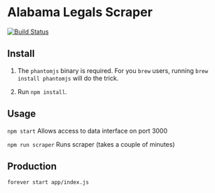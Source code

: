 # Alabama Legals Scraper

[![Build Status](https://travis-ci.org/tinta/ALLegalsScraper.svg?branch=master)](https://travis-ci.org/tinta/ALLegalsScraper)

## Install

1) The `phantomjs` binary is required. For you `brew` users, running `brew install phantomjs` will do the trick.

2) Run `npm install`.

## Usage

`npm start`
Allows access to data interface on port 3000

`npm run scraper`
Runs scraper (takes a couple of minutes)

## Production

`forever start app/index.js`
